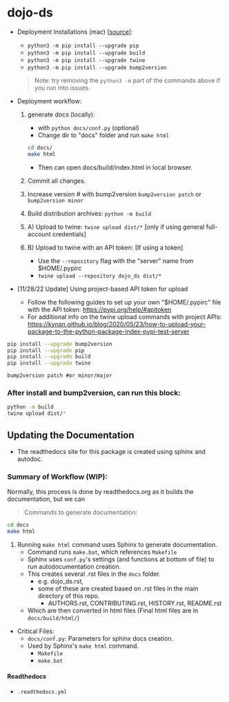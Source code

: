 # dojo-ds 


- Deployment Installations (mac) [[source](https://packaging.python.org/tutorials/packaging-projects/)]:
    - `python3 -m pip install --upgrade pip`
    - `python3 -m pip install --upgrade build`
    - `python3 -m pip install --upgrade twine`
    - `python3 -m pip install --upgrade bump2version`
    > Note: try removing the `python3 -m` part of the commands above if you run into issues.
    
- Deployment workflow:
    1. generate docs (locally):
		- with `python docs/conf.py` (optional)
		- Change dir to "docs" folder and run `make html`
		```bash
		cd docs/
		make html
		```
		- Then can open docs/build/index.html in local browser.

    2. Commit all changes.
    3. Increase version # with bump2version `bump2version patch` or `bump2version minor`
    4. Build distribution archives: `python -m build`
    5. A) Upload to twine: `twine upload dist/*` [only if using general full-account credentials]
    5. B) Upload to twine with an API token: [If using a token]
        - Use the `--repository` flag with the "server" name from $HOME/.pypirc
        - `twine upload --repository dojo_ds dist/*`
    
- [11/28/22 Update] Using project-based API token for upload
    - Follow the following guides to set up your own "$HOME/.pypirc" file with the API token: https://pypi.org/help/#apitoken
    - For additional info on the twine upload commands with project APIs: https://kynan.github.io/blog/2020/05/23/how-to-upload-your-package-to-the-python-package-index-pypi-test-server 
    
```bash
pip install --upgrade bump2version
pip install --upgrade pip
pip install --upgrade build
pip install --upgrade twine
```
```
bump2version patch #or minor/major
```
### After install and bump2version, can run this block:
```bash
python -m build 
twine upload dist/*
```
<!-- X twine upload --repository dojo_ds dist/* -->

## Updating the Documentation

- The readthedocs site for this package is created using sphinx and autodoc.
	
### Summary of Workflow (WIP):
Normally, this process is done by readthedocs.org as it builds the documentation, but we can 

> Commands to generate documentation:


```bash
cd docs
make html
```


1. Running `make html` command uses Sphinx to generate documentation.
	- Command runs `make.bat`, which references `Makefile`
	- Sphinx uses `conf.py`'s settings (and functions at bottom of file) to run autodocumentation creation.
	- This creates several .rst files in the `docs` folder. 
		- e.g. dojo_ds.rst, 
		-  some of these are created based on .rst files in the main directory of this repo. 
			- AUTHORS.rst, CONTRIBUTING.rst, HISTORY.rst, README.rst
	- Which are then converted in html files (Final html files are in `docs/build/html/`)

	



- Critical Files:
	- `docs/conf.py`: Parameters for sphinx docs creation.
	- Used by Sphinx's `make html` command.
		- `Makefile`
		- `make.bat`   



#### Readthedocs

- `.readthedocs.yml`

